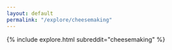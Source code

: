 ```yaml
---
layout: default
permalink: "/explore/cheesemaking"
---
```


<link rel="stylesheet" type="text/css" href="/static/css/explore.css">
{% include explore.html subreddit="cheesemaking" %}
